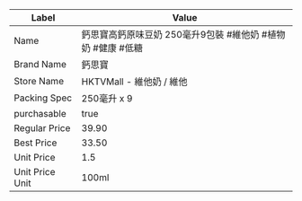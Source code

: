 | Label           | Value                                |
| --------------- | ------------------------------------ |
| Name            | 鈣思寶高鈣原味豆奶 250毫升9包裝 #維他奶 #植物奶 #健康 #低糖 |
| Brand Name      | 鈣思寶                                  |
| Store Name      | HKTVMall - 維他奶 / 維他                  |
| Packing Spec    | 250毫升 x 9                            |
| purchasable     | true                                 |
| Regular Price   | 39.90                                |
| Best Price      | 33.50                                |
| Unit Price      | 1.5                                  |
| Unit Price Unit | 100ml                                |
